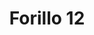 ---
title: 'Forillo 12'
description: ''
credit: 'Place Holder'
style: ''
project: 'Forillo'
type: 'photo'
pathToImage: '/gallery/forillo/forillo-12.jpg'
alt: 'Forillo 12'
width: 2160
height: 3239
...